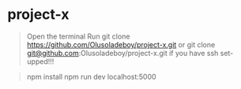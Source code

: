 # project-x

> Open the terminal
> Run git clone https://github.com/Olusoladeboy/project-x.git or git clone git@github.com:Olusoladeboy/project-x.git if you have ssh set-upped!!!

> npm install
> npm run dev
> localhost:5000